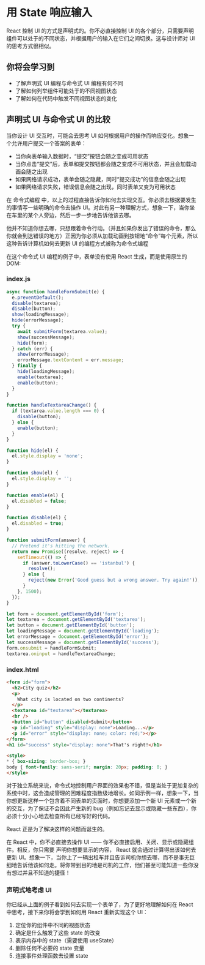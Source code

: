 # 用 State 响应输入
React 控制 UI 的方式是声明式的。你不必直接控制 UI 的各个部分，只需要声明组件可以处于的不同状态，并根据用户的输入在它们之间切换。这与设计师对 UI 的思考方式很相似。

## 你将会学习到
+ 了解声明式 UI 编程与命令式 UI 编程有何不同
+ 了解如何列举组件可能处于的不同视图状态
+ 了解如何在代码中触发不同视图状态的变化

## 声明式 UI 与命令式 UI 的比较 
当你设计 UI 交互时，可能会去思考 UI 如何根据用户的操作而响应变化。想象一个允许用户提交一个答案的表单：

+ 当你向表单输入数据时，“提交”按钮会随之变成可用状态
+ 当你点击“提交”后，表单和提交按钮都会随之变成不可用状态，并且会加载动画会随之出现
+ 如果网络请求成功，表单会随之隐藏，同时“提交成功”的信息会随之出现
+ 如果网络请求失败，错误信息会随之出现，同时表单又变为可用状态

在 命令式编程 中，以上的过程直接告诉你如何去实现交互。你必须去根据要发生的事情写一些明确的命令去操作 UI。对此有另一种理解方式，想象一下，当你坐在车里的某个人旁边，然后一步一步地告诉他该去哪。

他并不知道你想去哪，只想跟着命令行动。（并且如果你发出了错误的命令，那么你就会到达错误的地方）正因为你必须从加载动画到按钮地“命令”每个元素，所以这种告诉计算机如何去更新 UI 的编程方式被称为命令式编程

在这个命令式 UI 编程的例子中，表单没有使用 React 生成，而是使用原生的 DOM:

### index.js
```jsx
async function handleFormSubmit(e) {
  e.preventDefault();
  disable(textarea);
  disable(button);
  show(loadingMessage);
  hide(errorMessage);
  try {
    await submitForm(textarea.value);
    show(successMessage);
    hide(form);
  } catch (err) {
    show(errorMessage);
    errorMessage.textContent = err.message;
  } finally {
    hide(loadingMessage);
    enable(textarea);
    enable(button);
  }
}

function handleTextareaChange() {
  if (textarea.value.length === 0) {
    disable(button);
  } else {
    enable(button);
  }
}

function hide(el) {
  el.style.display = 'none';
}

function show(el) {
  el.style.display = '';
}

function enable(el) {
  el.disabled = false;
}

function disable(el) {
  el.disabled = true;
}

function submitForm(answer) {
  // Pretend it's hitting the network.
  return new Promise((resolve, reject) => {
    setTimeout(() => {
      if (answer.toLowerCase() == 'istanbul') {
        resolve();
      } else {
        reject(new Error('Good guess but a wrong answer. Try again!'));
      }
    }, 1500);
  });
}

let form = document.getElementById('form');
let textarea = document.getElementById('textarea');
let button = document.getElementById('button');
let loadingMessage = document.getElementById('loading');
let errorMessage = document.getElementById('error');
let successMessage = document.getElementById('success');
form.onsubmit = handleFormSubmit;
textarea.oninput = handleTextareaChange;
```

### index.html
```html
<form id="form">
  <h2>City quiz</h2>
  <p>
    What city is located on two continents?
  </p>
  <textarea id="textarea"></textarea>
  <br />
  <button id="button" disabled>Submit</button>
  <p id="loading" style="display: none">Loading...</p>
  <p id="error" style="display: none; color: red;"></p>
</form>
<h1 id="success" style="display: none">That's right!</h1>

<style>
* { box-sizing: border-box; }
body { font-family: sans-serif; margin: 20px; padding: 0; }
</style>
```

对于独立系统来说，命令式地控制用户界面的效果也不错，但是当处于更加复杂的系统中时，这会造成管理的困难程度指数级地增长。如同示例一样，想象一下，当你想更新这样一个包含着不同表单的页面时，你想要添加一个新 UI 元素或一个新的交互，为了保证不会因此产生新的 bug（例如忘记去显示或隐藏一些东西），你必须十分小心地去检查所有已经写好的代码。

React 正是为了解决这样的问题而诞生的。

在 React 中，你不必直接去操作 UI —— 你不必直接启用、关闭、显示或隐藏组件。相反，你只需要 声明你想要显示的内容， React 就会通过计算得出该如何去更新 UI。想象一下，当你上了一辆出租车并且告诉司机你想去哪，而不是事无巨细地告诉他该如何走。将你带到目的地是司机的工作，他们甚至可能知道一些你没有想过并且不知道的捷径！

### 声明式地考虑 UI 
你已经从上面的例子看到如何去实现一个表单了，为了更好地理解如何在 React 中思考，接下来你将会学到如何用 React 重新实现这个 UI：

1. 定位你的组件中不同的视图状态
2. 确定是什么触发了这些 state 的改变
3. 表示内存中的 state（需要使用 useState）
4. 删除任何不必要的 state 变量
5. 连接事件处理函数去设置 state